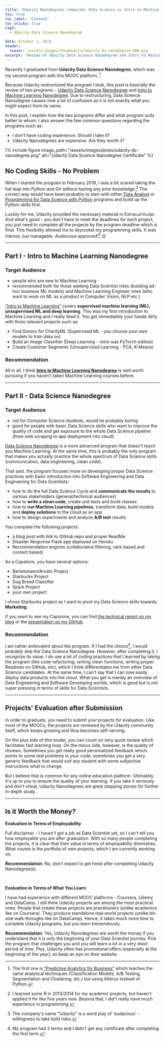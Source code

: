 ```yaml
---
title: "Udacity Nanodegrees compared: Data Science vs Intro to Machine Learning"
toc: true
toc_label: "Content"
toc_sticky: true
tags:
  - Udacity Data Science Nanodegree

date: October 1, 2019
header:
  teaser: /assets/images/thumbnails/udacity-ds-nanodegree-800.png
excerpt: "Review of Udacity Data Science Nanodegree and Intro to Machine Learning Nanodegree"
---
```



Recently I graduated from **Udacity Data Science Nanodegree**, which was my second program with this MOOC platform. [^ft1] 

Because Udacity restructured the program I took, this post is basically the review of two programs - [Udacity Data Science Nanodegree](https://www.udacity.com/course/data-scientist-nanodegree--nd025) and [Intro to Machine Learning Nanodegree](https://www.udacity.com/course/intro-to-machine-learning-nanodegree--nd229). Due to restructuring, Data Science Nanodegree causes now a lot of confusion as it is not exactly what you might expect from its name.

In this post, I explain how the two programs differ and what program suits better to whom. I also answer the few common questions regarding the programs such as:
- I don't have coding experience. Should I take it?
- Udacity Nanodegrees are expensive. Are they worth it? 

{% include figure image_path="/assets/images/posts/udacity-ds-nanodegree.png" alt="Udacity Data Science Nanodegree Certificate" %}


## No Coding Skills - No Problem

When I started the program in February 2019, I was a bit scared taking the full leap into Python and Git without having any prior knowledge.[^ft2] The correct way would have been probably to start with either [Data Analyst](https://www.udacity.com/course/data-analyst-nanodegree--nd002) or [Programming for Data Science with Python](https://www.udacity.com/course/programming-for-data-science-nanodegree--nd104) programs and build up the Python skills first. 

Luckily for me, Udacity provided the necessary material in Extracurricular. And what's good - you don't have to meet the deadlines for each project, you just need to complete all the projects by the program deadline which is final. This flexibility allowed me to skyrocket my programming skills. It was intense, but managable. _Audacious_ approved![^ft3] 😉 

-----------------------------------------------------
## Part I - Intro to Machine Learning Nanodegree

### Target Audience
- people who are new to Machine Learning 
- recommended both for those seeking Data Scientist roles (building ad-hoc business ML models) and Machine Learning Engineer roles (who want to work on ML as a product in Computer Vision, NLP etc.)


["Intro to Machine Learning"](https://www.udacity.com/course/intro-to-machine-learning-nanodegree--nd229) covers **supervised machine learning (ML), unsupervised ML and deep learning**. 
This was my first introduction to Machine Learning and I really liked it. You get immediately your hands dirty with three relevant projects such as:
  - Find Donors for CharityML (Supervised ML - you choose your own models to train data on)
  - Build an Image Classifier (Deep Learning - mine was PyTorch edition)
  - Create Customer Segments (Unsupervised Learning - PCA, K-Means)


### Recommendation
All in all, I think **[Intro to Machine Learning Nanodegree](https://www.udacity.com/course/intro-to-machine-learning-nanodegree--nd229)** is well worth pursuing if you haven't taken Machine Learning courses before.

-----------------------------------------------------
## Part II - Data Science Nanodegree

### Target Audience
- not for Computer Science students, would be probably boring
- good for people with basic Data Science skills who want to improve the quality of code and get exposure to the whole Data Science pipeline (from web scraping to app deployment into cloud)


[Data Science Nanodegree](https://www.udacity.com/course/data-scientist-nanodegree--nd025) is a more advanced program that doesn't teach you Machine Learning. At the same time, this is probably the only program that makes you actually practice the whole spectrum of Data Science skills (communication, data engineering, clean code). 

 That said, the program focuses more on developing proper Data Science practices with basic introduction into Software Engineering and Data Engineering for Data Scientists:
-  how to do the full Data Science Cycle and **communicate the results** to various stakeholders (general/technical audiences)
-  how to **write a clean code**, create unit tests and build classes
-  how to **run Machine Learning pipelines**, transform data, build models and **deploy solutions** to the cloud as an app
-  how to design experiments and analyze **A/B test** results 


You complete the following projects:
  - a blog post with link to GitHub repo and proper ReadMe 
  - Disaster Response Flask app deployed on Heroku 
  - Recommendation engines (collaborative filtering, rank based and content based)


As a Capstone, you have several options:
  - Bertelsmann/Arvato Project
  - Starbucks Project
  - Dog Breed Classifier
  - Spark Project 
  - your own project

I chose Starbucks project as I want to pivot my Data Science skills towards **Marketing**. 

If you want to see my Capstone, you can find [the technical report on my blog](/Starbucks-Rewards-Program/) or the [presentation on my GitHub](https://github.com/k-bosko/Starbucks_rewards).

### Recommendation
I am rather ambivalent about the program. If I had the choice[^ft4], I would probably skip the Data Science Nanodegree. However, after completing it, I  recognize its value. I do use a lot of coding practices that I learned by taking the program (like code refactoring, writing clean functions, writing proper Readmes on GitHub, etc), which I think differentiates me from other Data Science candidates. At the same time, I can't say that I can now easily deploy data products into the cloud. What you get is merely an overview of Data Engineering and Software Developing worlds, which is good but is not super pressing in terms of skills for Data Scientists. 


-----------------------------------------------------
## Projects' Evaluation after Submission

In order to graduate, you need to submit your projects for evaluation. Like most of the MOOCs, the projects are reviewed by the Udacity community itself, which keeps growing and thus becomes self-serving. 

On the plus side of this model, you can count on very quick review which facilitates fast learning loop. On the minus side, however, is the quality of reviews. Sometimes you get really good personalized feedback which points to some real problems in your code, sometimes you get a very generic feedback that would suit any student with some subjective instructions what to change. 

But I believe that is common for any online education platform. Ultimately, it's up to you to ensure the quality of your learning. If you 
take it seriously and don't cheat, Udacity Nanodegrees are great stepping stones for further in-depth study.

-----------------------------------------------------
## Is it Worth the Money?

**Evaluation in Terms of Employability**

Full disclaimer - I haven't got a job as Data Scientist yet, so I can't tell you how employable you are after graduation. With so many people completing the projects, it is clear that their value in terms of employability diminishes. What counts is the portfolio of own projects, which I am currently working on.

**Recommendation**: 
No, don't expect to get hired after completing Udacity Nanodegree(s).

&nbsp;

**Evaluation in Terms of What You Learn**

I have had experience with different MOOC platforms - Coursera, Udemy and DataCamp. I still think Udacity projects are among the most practical ones. People that create these projects are practitioners (unlike academics like on Coursera). They produce standalone real-world projects (unlike bit-size walk-throughs like on DataCamp). Hence, it takes much more time to complete Udacity programs, but you learn tremendously. 

**Recommendation**: 
Yes, Udacity Nanodegrees are worth the money if you understand that it is only the beginning of your Data Scientist journey. Pick the program that challenges you and you will learn a lot in a very short period of time. Plus, Udacity often has promotional offers (especially at the beginning of the year), so keep an eye on their website.



[^ft1]: The first one is ["Predictive Analytics for Business"](https://www.udacity.com/course/predictive-analytics-for-business-nanodegree--nd008) which teaches the same analytical techniques (Classification Models, A/B Testing, Segmentation and Clustering, etc.) but using Alteryx instead of Python.
[^ft2]: I learned some R in 2013/2014 for my academic projects, but haven't applied it for like five years now. Beyond that, I did't really have much experience in programming. 
[^ft3]: The company's name "Udacity" is a word play of 'audacious' - willingness to take bold risks.
[^ft4]: My program had 2 terms and I didn't get any certificate after completing the first term. 
